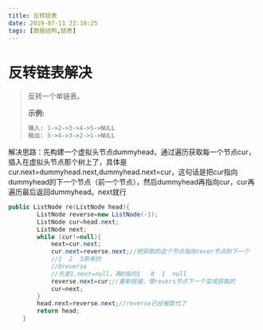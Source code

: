 ```yaml
---
title: 反转链表
date: 2019-07-11 22:10:25
tags: [数据结构,链表]
---
```


# 反转链表解决

> 反转一个单链表。
>
> **示例:**
>
> ```java
> 输入: 1->2->3->4->5->NULL
> 输出: 5->4->3->2->1->NULL
> ```

解决思路：先构建一个虚拟头节点dummyhead，通过遍历获取每一个节点cur，插入在虚拟头节点那个树上了，具体是cur.next=dummyhead.next,dummyhead.next=cur，这句话是把cur指向dummyhead的下一个节点（前一个节点），然后dummyhead再指向cur，cur再遍历最后返回dummyhead。next就行

```java
public ListNode re(ListNode head){
        ListNode reverse=new ListNode(-1);
        ListNode cur=head.next;
        ListNode next;
        while (cur!=null){
            next=cur.next;
            cur.next=reverse.next;//把获取的这个节点指向rever节点的下一个
            //1  2  3原来的
            //0reverse
            //先是1.next=null，再0指向1   0  1  null
            reverse.next=cur;//重新链接，使revers节点下一个变成获取的
            cur=next;
        }
        head.next=reverse.next;//reverse已经被取代了
        return head;
    }
```


